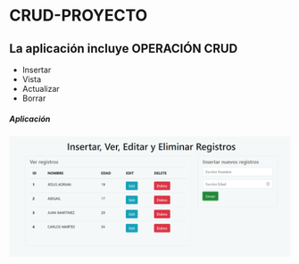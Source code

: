 # CRUD-PROYECTO

## La aplicación incluye OPERACIÓN CRUD
  * Insertar
  * Vista
  * Actualizar
  * Borrar


 ##### Aplicación
 ![screenShotInsert](/img/img1.PNG)
 
 

